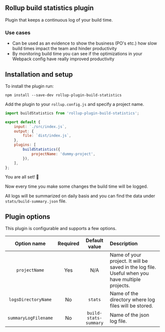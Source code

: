 ## Rollup build statistics plugin

Plugin that keeps a continuous log of your build time.

### Use cases

- Can be used as an evidence to show the business (PO's etc.) how slow build times impact the team and hinder
  productivity
- By monitoring build time you can see if the optimizations in your Webpack config have really improved productivity

## Installation and setup

To install the plugin run:

`npm install --save-dev rollup-plugin-build-statistics`

Add the plugin to your `rollup.config.js` and specify a project name.

```js
import buildStatistics from 'rollup-plugin-build-statistics';

export default {
    input: `./src/index.js`,
    output: {
        file: `dist/index.js`,
    },
    plugins: [
        buildStatistics({
            projectName: 'dummy-project',
        }),
    ],
};
```

You are all set! 🚀

Now every time you make some changes the build time will be logged.

All logs will be summarized on daily basis and you can find the data under `stats/build-summary.json` file.

## Plugin options

This plugin is configurable and supports a few options.


| Option name        | Required           | Default value  |   Description        |
|:-------------:|:-------------:|:-----:|:-------------|
| `projectName`      | Yes | N/A | Name of your project. It will be saved in the log file. Useful when you have multiple projects. |
| `logsDirectoryName`      | No |   `stats` | Name of the directory where log files will be stored. |
| `summaryLogFilename` | No | `build-stats-summary` | Name of the json log file. |
